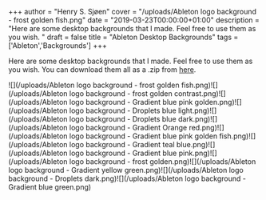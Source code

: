 +++
author = "Henry S. Sjøen"
cover = "/uploads/Ableton logo background - frost golden fish.png"
date = "2019-03-23T00:00:00+01:00"
description = "Here are some desktop backgrounds that I made. Feel free to use them as you wish. "
draft = false
title = "Ableton Desktop Backgrounds"
tags = ['Ableton','Backgrounds']
+++

Here are some desktop backgrounds that I made. Feel free to use them as you wish. 
You can download them all as a .zip from [here](/uploads/Ableton_Backgrounds.zip).

![](/uploads/Ableton logo background - frost golden fish.png)![](/uploads/Ableton logo background - frost golden contrast.png)![](/uploads/Ableton logo background - Gradient blue pink golden.png)![](/uploads/Ableton logo background - Droplets blue light.png)![](/uploads/Ableton logo background - Droplets blue dark.png)![](/uploads/Ableton logo background - Gradient Orange red.png)![](/uploads/Ableton logo background - Gradient blue pink golden fish.png)![](/uploads/Ableton logo background - Gradient teal blue.png)![](/uploads/Ableton logo background - Gradient blue pink.png)![](/uploads/Ableton logo background - frost golden.png)![](/uploads/Ableton logo background - Gradient yellow green.png)![](/uploads/Ableton logo background - Droplets dark.png)![](/uploads/Ableton logo background - Gradient blue green.png)